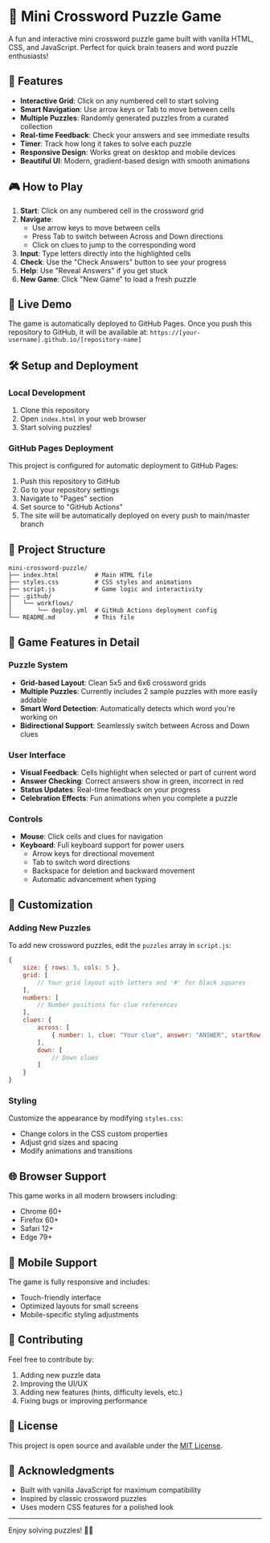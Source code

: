 # 🧩 Mini Crossword Puzzle Game

A fun and interactive mini crossword puzzle game built with vanilla HTML, CSS, and JavaScript. Perfect for quick brain teasers and word puzzle enthusiasts!

## 🌟 Features

- **Interactive Grid**: Click on any numbered cell to start solving
- **Smart Navigation**: Use arrow keys or Tab to move between cells
- **Multiple Puzzles**: Randomly generated puzzles from a curated collection
- **Real-time Feedback**: Check your answers and see immediate results
- **Timer**: Track how long it takes to solve each puzzle
- **Responsive Design**: Works great on desktop and mobile devices
- **Beautiful UI**: Modern, gradient-based design with smooth animations

## 🎮 How to Play

1. **Start**: Click on any numbered cell in the crossword grid
2. **Navigate**: 
   - Use arrow keys to move between cells
   - Press Tab to switch between Across and Down directions
   - Click on clues to jump to the corresponding word
3. **Input**: Type letters directly into the highlighted cells
4. **Check**: Use the "Check Answers" button to see your progress
5. **Help**: Use "Reveal Answers" if you get stuck
6. **New Game**: Click "New Game" to load a fresh puzzle

## 🚀 Live Demo

The game is automatically deployed to GitHub Pages. Once you push this repository to GitHub, it will be available at:
`https://[your-username].github.io/[repository-name]`

## 🛠️ Setup and Deployment

### Local Development
1. Clone this repository
2. Open `index.html` in your web browser
3. Start solving puzzles!

### GitHub Pages Deployment
This project is configured for automatic deployment to GitHub Pages:

1. Push this repository to GitHub
2. Go to your repository settings
3. Navigate to "Pages" section
4. Set source to "GitHub Actions"
5. The site will be automatically deployed on every push to main/master branch

## 📁 Project Structure

```
mini-crossword-puzzle/
├── index.html          # Main HTML file
├── styles.css          # CSS styles and animations
├── script.js           # Game logic and interactivity
├── .github/
│   └── workflows/
│       └── deploy.yml  # GitHub Actions deployment config
└── README.md           # This file
```

## 🎯 Game Features in Detail

### Puzzle System
- **Grid-based Layout**: Clean 5x5 and 6x6 crossword grids
- **Multiple Puzzles**: Currently includes 2 sample puzzles with more easily addable
- **Smart Word Detection**: Automatically detects which word you're working on
- **Bidirectional Support**: Seamlessly switch between Across and Down clues

### User Interface
- **Visual Feedback**: Cells highlight when selected or part of current word
- **Answer Checking**: Correct answers show in green, incorrect in red
- **Status Updates**: Real-time feedback on your progress
- **Celebration Effects**: Fun animations when you complete a puzzle

### Controls
- **Mouse**: Click cells and clues for navigation
- **Keyboard**: Full keyboard support for power users
  - Arrow keys for directional movement
  - Tab to switch word directions
  - Backspace for deletion and backward movement
  - Automatic advancement when typing

## 🔧 Customization

### Adding New Puzzles
To add new crossword puzzles, edit the `puzzles` array in `script.js`:

```javascript
{
    size: { rows: 5, cols: 5 },
    grid: [
        // Your grid layout with letters and '#' for black squares
    ],
    numbers: [
        // Number positions for clue references
    ],
    clues: {
        across: [
            { number: 1, clue: "Your clue", answer: "ANSWER", startRow: 0, startCol: 0 }
        ],
        down: [
            // Down clues
        ]
    }
}
```

### Styling
Customize the appearance by modifying `styles.css`:
- Change colors in the CSS custom properties
- Adjust grid sizes and spacing
- Modify animations and transitions

## 🌐 Browser Support

This game works in all modern browsers including:
- Chrome 60+
- Firefox 60+
- Safari 12+
- Edge 79+

## 📱 Mobile Support

The game is fully responsive and includes:
- Touch-friendly interface
- Optimized layouts for small screens
- Mobile-specific styling adjustments

## 🤝 Contributing

Feel free to contribute by:
1. Adding new puzzle data
2. Improving the UI/UX
3. Adding new features (hints, difficulty levels, etc.)
4. Fixing bugs or improving performance

## 📄 License

This project is open source and available under the [MIT License](LICENSE).

## 🎉 Acknowledgments

- Built with vanilla JavaScript for maximum compatibility
- Inspired by classic crossword puzzles
- Uses modern CSS features for a polished look

---

Enjoy solving puzzles! 🧩✨